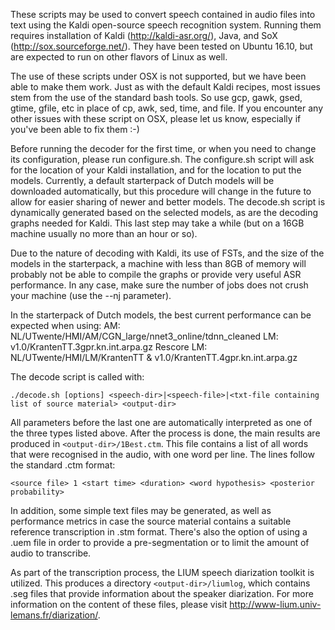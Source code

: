 These scripts may be used to convert speech contained in audio files into text using the Kaldi open-source speech 
recognition system. Running them requires installation of Kaldi (http://kaldi-asr.org/), Java, and SoX (http://sox.sourceforge.net/).
They have been tested on Ubuntu 16.10, but are expected to run on other flavors of Linux as well. 

The use of these scripts under OSX is not supported, but we have been able to make them work. Just as with the default 
Kaldi recipes, most issues stem from the use of the standard bash tools. So use gcp, gawk, gsed, gtime, gfile, etc 
in place of cp, awk, sed, time, and file.
If you encounter any other issues with these script on OSX, please let us know, especially if you've been able to fix them :-)

Before running the decoder for the first time, or when you need to change its configuration, please run configure.sh.
The configure.sh script will ask for the location of your Kaldi installation, and for the location to put the models. 
Currently, a default starterpack of Dutch models will be downloaded automatically, but this procedure will change in the 
future to allow for easier sharing of newer and better models.
The decode.sh script is dynamically generated based on the selected models, as are the decoding graphs needed for Kaldi. This
last step may take a while (but on a 16GB machine usually no more than an hour or so). 

Due to the nature of decoding with Kaldi, its use of FSTs, and the size of the models in the starterpack, a machine with 
less than 8GB of memory will probably not be able to compile the graphs or provide very useful ASR performance. In any case,
make sure the number of jobs does not crush your machine (use the --nj parameter).

In the starterpack of Dutch models, the best current performance can be expected when using:
AM: NL/UTwente/HMI/AM/CGN_large/nnet3_online/tdnn_cleaned
LM: v1.0/KrantenTT.3gpr.kn.int.arpa.gz
Rescore LM: NL/UTwente/HMI/LM/KrantenTT & v1.0/KrantenTT.4gpr.kn.int.arpa.gz

The decode script is called with:

`./decode.sh [options] <speech-dir>|<speech-file>|<txt-file containing list of source material> <output-dir>`

All parameters before the last one are automatically interpreted as one of the three types listed above. 
After the process is done, the main results are produced in `<output-dir>/1Best.ctm`. This file contains a list of all
words that were recognised in the audio, with one word per line. The lines follow the standard .ctm format:

`<source file> 1 <start time> <duration> <word hypothesis> <posterior probability>`

In addition, some simple text files may be generated, as well as performance metrics in case the source material contains 
a suitable reference transcription in .stm format. There's also the option of using a .uem file in order to provide a
pre-segmentation or to limit the amount of audio to transcribe.

As part of the transcription process, the LIUM speech diarization toolkit is utilized. This produces a directory 
`<output-dir>/liumlog`, which contains .seg files that provide information about the speaker diarization. For more
information on the content of these files, please visit http://www-lium.univ-lemans.fr/diarization/.


